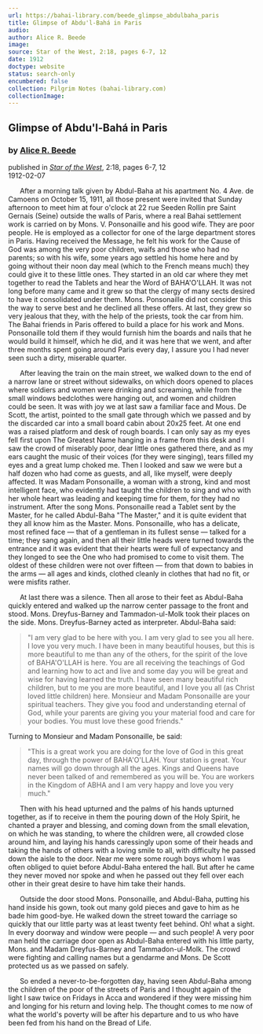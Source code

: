 ```yaml
---
url: https://bahai-library.com/beede_glimpse_abdulbaha_paris
title: Glimpse of Abdu'l-Bahá in Paris
audio: 
author: Alice R. Beede
image: 
source: Star of the West, 2:18, pages 6-7, 12
date: 1912
doctype: website
status: search-only
encumbered: false
collection: Pilgrim Notes (bahai-library.com)
collectionImage: 
---
```



## Glimpse of Abdu'l-Bahá in Paris

### by [Alice R. Beede](https://bahai-library.com/author/Alice+R.+Beede)

published in [_Star of the West_](https://bahai-library.com/series/Star%20of%20the%20West), 2:18, pages 6-7, 12  
1912-02-07


      After a morning talk given by Abdul-Baha at his apartment No. 4 Ave. de Camoens on October 15, 1911, all those present were invited that Sunday afternoon to meet him at four o'clock at 22 rue Seeden Rollin pre Saint Gernais (Seine) outside the walls of Paris, where a real Bahai settlement work is carried on by Mons. V. Ponsonaille and his good wife. They are poor people. He is employed as a collector for one of the large department stores in Paris. Having received the Message, he felt his work for the Cause of God was among the very poor children, waifs and those who had no parents; so with his wife, some years ago settled his home here and by going without their noon day meal (which to the French means much) they could give it to these little ones. They started in an old car where they met together to read the Tablets and hear the Word of BAHA'O'LLAH. It was not long before many came and it grew so that the clergy of many sects desired to have it consolidated under them. Mons. Ponsonaille did not consider this the way to serve best and he declined all these offers. At last, they grew so very jealous that they, with the help of the priests, took the car from him. The Bahai friends in Paris offered to build a place for his work and Mons. Ponsonaille told them if they would furnish him the boards and nails that he would build it himself, which he did, and it was here that we went, and after three months spent going around Paris every day, I assure you I had never seen such a dirty, miserable quarter.  
  
      After leaving the train on the main street, we walked down to the end of a narrow lane or street without sidewalks, on which doors opened to places where soldiers and women were drinking and screaming, while from the small windows bedclothes were hanging out, and women and children could be seen. It was with joy we at last saw a familiar face and Mous. De Scott, the artist, pointed to the small gate through which we passed and by the discarded car into a small board cabin about 20x25 feet. At one end was a raised platform and desk of rough boards. I can only say as my eyes fell first upon The Greatest Name hanging in a frame from this desk and I saw the crowd of miserably poor, dear little ones gathered there, and as my ears caught the music of their voices (for they were singing), tears filled my eyes and a great lump choked me. Then I looked and saw we were but a half dozen who had come as guests, and all, like myself, were deeply affected. It was Madam Ponsonaille, a woman with a strong, kind and most intelligent face, who evidently had taught the children to sing and who with her whole heart was leading and keeping time for them, for they had no instrument. After the song Mons. Ponsonaille read a Tablet sent by the Master, for he called Abdul-Baha "The Master," and it is quite evident that they all know him as the Master. Mons. Ponsonaille, who has a delicate, most refined face — that of a gentleman in its fullest sense — talked for a time; they sang again, and then all their little heads were turned towards the entrance and it was evident that their hearts were full of expectancy and they longed to see the One who had promised to come to visit them. The oldest of these children were not over fifteen — from that down to babies in the arms — all ages and kinds, clothed cleanly in clothes that had no fit, or were misfits rather.  
  
      At last there was a silence. Then all arose to their feet as Abdul-Baha quickly entered and walked up the narrow center passage to the front and stood. Mons. Dreyfus-Barney and Tammadon-ul-Molk took their places on the side. Mons. Dreyfus-Barney acted as interpreter. Abdul-Baha said:

> "I am very glad to be here with you. I am very glad to see you all here. I love you very much. I have been in many beautiful houses, but this is more beautiful to me than any of the others, for the spirit of the love of BAHA'O'LLAH is here. You are all receiving the teachings of God and learning how to act and live and some day you will be great and wise for having learned the truth. I have seen many beautiful rich children, but to me you are more beautiful, and I love you all (as Christ loved little children) here. Monsieur and Madam Ponsonaille are your spiritual teachers. They give you food and understanding eternal of God, while your parents are giving you your material food and care for your bodies. You must love these good friends."

  
Turning to Monsieur and Madam Ponsonaille, be said:

> "This is a great work you are doing for the love of God in this great day, through the power of BAHA'O'LLAH. Your station is great. Your names will go down through all the ages. Kings and Queens have never been talked of and remembered as you will be. You are workers in the Kingdom of ABHA and I am very happy and love you very much."

  
      Then with his head upturned and the palms of his hands upturned together, as if to receive in them the pouring down of the Holy Spirit, he chanted a prayer and blessing, and coming down from the small elevation, on which he was standing, to where the children were, all crowded close around him, and laying his hands caressingly upon some of their heads and taking the hands of others with a loving smile to all, with difficulty he passed down the aisle to the door. Near me were some rough boys whom I was often obliged to quiet before Abdul-Baha entered the hall. But after he came they never moved nor spoke and when he passed out they fell over each other in their great desire to have him take their hands.  
  
      Outside the door stood Mons. Ponsonaille, and Abdul-Baha, putting his hand inside his gown, took out many gold pieces and gave to him as he bade him good-bye. He walked down the street toward the carriage so quickly that our little party was at least twenty feet behind. Oh! what a sight. In every doorway and window were people — and such people! A very poor man held the carriage door open as Abdul-Baha entered with his little party, Mons. and Madam Dreyfus-Barney and Tammadon-ul-Molk. The crowd were fighting and calling names but a gendarme and Mons. De Scott protected us as we passed on safely.  
  
      So ended a never-to-be-forgotten day, having seen Abdul-Baha among the children of the poor of the streets of Paris and I thought again of the light I saw twice on Fridays in Acca and wondered if they were missing him and longing for his return and loving help. The thought comes to me now of what the world's poverty will be after his departure and to us who have been fed from his hand on the Bread of Life.